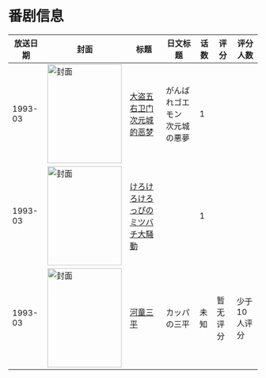 # 番剧信息

|放送日期|封面|标题|日文标题|话数|评分|评分人数|
|---|---|---|---|---|---|---|
|1993-03|<img src="//lain.bgm.tv/pic/cover/c/53/16/289027_40LvL.jpg" alt="封面" style="width:150px;height:200px;object-fit:cover;">|[大盗五右卫门 次元城的恶梦](https://bangumi.tv/subject/289027)|がんばれゴエモン 次元城の悪夢|1|||
|1993-03|<img src="//lain.bgm.tv/pic/cover/c/9c/3e/315548_r48Qm.jpg" alt="封面" style="width:150px;height:200px;object-fit:cover;">|[けろけろけろっぴのミツバチ大騒動](https://bangumi.tv/subject/315548)||1|||
|1993-03|<img src="//lain.bgm.tv/pic/cover/c/d7/b2/299906_jaJED.jpg" alt="封面" style="width:150px;height:200px;object-fit:cover;">|[河童三平](https://bangumi.tv/subject/299906)|カッパの三平|未知|暂无评分|少于10人评分|
